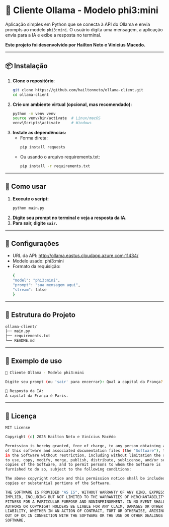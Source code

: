 # 🧠 Cliente Ollama - Modelo phi3:mini

Aplicação simples em Python que se conecta à API do Ollama e envia prompts ao modelo `phi3:mini`. O usuário digita uma mensagem, a aplicação envia para a IA e exibe a resposta no terminal.

**Este projeto foi desenvolvido por Hailton Neto e Vinicius Macedo.**

---

## 📦 Instalação

1. **Clone o repositório**:
   ```bash
   git clone https://github.com/hailtonneto/ollama-client.git
   cd ollama-client
   ```
2. **Crie um ambiente virtual (opcional, mas recomendado):**
    ```bash
    python -m venv venv
    source venv/bin/activate  # Linux/macOS
    venv\Scripts\activate     # Windows
    ```
3. **Instale as dependências:**
    - Forma direta:
        ```bash
        pip install requests
        ```
    - Ou usando o arquivo requirements.txt:
        ```bash
        pip install -r requirements.txt
        ```

---

## 🚀 Como usar

1. **Execute o script:**
    ```bash
    python main.py
    ```
2. **Digite seu prompt no terminal e veja a resposta da IA.**
3. **Para sair, digite `sair`.**

---

## 🔧 Configurações

- URL da API: http://ollama.eastus.cloudapp.azure.com:11434/
- Modelo usado: phi3:mini
- Formato da requisição:
    ```bash
    {
    "model": "phi3:mini",
    "prompt": "sua mensagem aqui",
    "stream": false
    }
    ```

---

## 📁 Estrutura do Projeto

```bash
ollama-client/
├── main.py
├── requirements.txt
└── README.md
```

---

## 📄 Exemplo de uso

```bash
🧠 Cliente Ollama - Modelo phi3:mini

Digite seu prompt (ou 'sair' para encerrar): Qual a capital da França?

💬 Resposta da IA:
A capital da França é Paris.
```

---

## 📜 Licença

```bash
MIT License

Copyright (c) 2025 Hailton Neto e Vinícius Macêdo

Permission is hereby granted, free of charge, to any person obtaining a copy
of this software and associated documentation files (the "Software"), to deal
in the Software without restriction, including without limitation the rights
to use, copy, modify, merge, publish, distribute, sublicense, and/or sell
copies of the Software, and to permit persons to whom the Software is
furnished to do so, subject to the following conditions:

The above copyright notice and this permission notice shall be included in all
copies or substantial portions of the Software.

THE SOFTWARE IS PROVIDED "AS IS", WITHOUT WARRANTY OF ANY KIND, EXPRESS OR
IMPLIED, INCLUDING BUT NOT LIMITED TO THE WARRANTIES OF MERCHANTABILITY,
FITNESS FOR A PARTICULAR PURPOSE AND NONINFRINGEMENT. IN NO EVENT SHALL THE
AUTHORS OR COPYRIGHT HOLDERS BE LIABLE FOR ANY CLAIM, DAMAGES OR OTHER
LIABILITY, WHETHER IN AN ACTION OF CONTRACT, TORT OR OTHERWISE, ARISING FROM,
OUT OF OR IN CONNECTION WITH THE SOFTWARE OR THE USE OR OTHER DEALINGS IN THE
SOFTWARE.
```